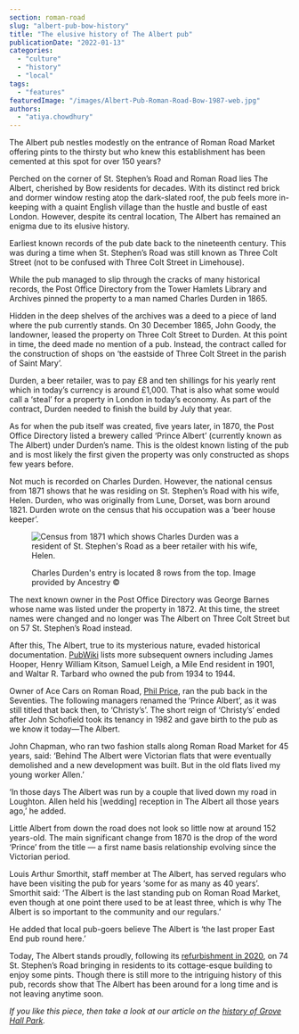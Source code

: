 ```yaml
---
section: roman-road
slug: "albert-pub-bow-history"
title: "The elusive history of The Albert pub"
publicationDate: "2022-01-13"
categories: 
  - "culture"
  - "history"
  - "local"
tags: 
  - "features"
featuredImage: "/images/Albert-Pub-Roman-Road-Bow-1987-web.jpg"
authors: 
  - "atiya.chowdhury"
---
```


The Albert pub nestles modestly on the entrance of Roman Road Market offering pints to the thirsty but who knew this establishment has been cemented at this spot for over 150 years? 

Perched on the corner of St. Stephen’s Road and Roman Road lies The Albert, cherished by Bow residents for decades. With its distinct red brick and dormer window resting atop the dark-slated roof, the pub feels more in-keeping with a quaint English village than the hustle and bustle of east London. However, despite its central location, The Albert has remained an enigma due to its elusive history. 

Earliest known records of the pub date back to the nineteenth century. This was during a time when St. Stephen’s Road was still known as Three Colt Street (not to be confused with Three Colt Street in Limehouse). 

While the pub managed to slip through the cracks of many historical records, the Post Office Directory from the Tower Hamlets Library and Archives pinned the property to a man named Charles Durden in 1865.

Hidden in the deep shelves of the archives was a deed to a piece of land where the pub currently stands. On 30 December 1865, John Goody, the landowner, leased the property on Three Colt Street to Durden. At this point in time, the deed made no mention of a pub. Instead, the contract called for the construction of shops on ‘the eastside of Three Colt Street in the parish of Saint Mary’. 

Durden, a beer retailer, was to pay £8 and ten shillings for his yearly rent which in today’s currency is around £1,000. That is also what some would call a ‘steal’ for a property in London in today’s economy. As part of the contract, Durden needed to finish the build by July that year. 

As for when the pub itself was created, five years later, in 1870, the Post Office Directory listed a brewery called ‘Prince Albert’ (currently known as The Albert) under Durden’s name. This is the oldest known listing of the pub and is most likely the first given the property was only constructed as shops few years before. 

Not much is recorded on Charles Durden. However, the national census from 1871 shows that he was residing on St. Stephen’s Road with his wife, Helen. Durden, who was originally from Lune, Dorset, was born around 1821. Durden wrote on the census that his occupation was a ‘beer house keeper’. 

<figure>

![Census from 1871 which shows Charles Durden was a resident of St. Stephen's Road as a beer retailer with his wife, Helen.](/images/albert-pub-charles-durden-census-1024x637.jpg)

<figcaption>

Charles Durden's entry is located 8 rows from the top. Image provided by Ancestry ©

</figcaption>

</figure>

The next known owner in the Post Office Directory was George Barnes whose name was listed under the property in 1872. At this time, the street names were changed and no longer was The Albert on Three Colt Street but on 57 St. Stephen’s Road instead. 

After this, The Albert, true to its mysterious nature, evaded historical documentation. [PubWiki](https://www.pubwiki.co.uk/) lists more subsequent owners including James Hooper, Henry William Kitson, Samuel Leigh, a Mile End resident in 1901, and Waltar R. Tarbard who owned the pub from 1934 to 1944. 

Owner of Ace Cars on Roman Road, [Phil Price](https://romanroadlondon.com/ace-cars-phil-price-tales-east-end-cabby/), ran the pub back in the Seventies. The following managers renamed the ‘Prince Albert’, as it was still titled that back then, to ‘Christy’s’. The short reign of ‘Christy’s’ ended after John Schofield took its tenancy in 1982 and gave birth to the pub as we know it today—The Albert.  

John Chapman, who ran two fashion stalls along Roman Road Market for 45 years, said: ‘​​Behind The Albert were Victorian flats that were eventually demolished and a new development was built. But in the old flats lived my young worker Allen.’ 

‘In those days The Albert was run by a couple that lived down my road in Loughton. Allen held his \[wedding\] reception in The Albert all those years ago,’ he added. 

Little Albert from down the road does not look so little now at around 152 years-old. The main significant change from 1870 is the drop of the word ‘Prince’ from the title — a first name basis relationship evolving since the Victorian period. 

Louis Arthur Smorthit, staff member at The Albert, has served regulars who have been visiting the pub for years ‘some for as many as 40 years’. Smorthit said: ‘The Albert is the last standing pub on Roman Road Market, even though at one point there used to be at least three, which is why The Albert is so important to the community and our regulars.’ 

He added that local pub-goers believe The Albert is ‘the last proper East End pub round here.’

Today, The Albert stands proudly, following its [refurbishment in 2020](https://romanroadlondon.com/albert-pub-refurbishment/), on 74 St. Stephen’s Road bringing in residents to its cottage-esque building to enjoy some pints. Though there is still more to the intriguing history of this pub, records show that The Albert has been around for a long time and is not leaving anytime soon. 

_If you like this piece, then take a look at our article on the [history of Grove Hall Park](https://www.facebook.com/genesiscinema/events/?notif_id=1641909866333828&notif_t=event_calendar_create&ref=notif)._


